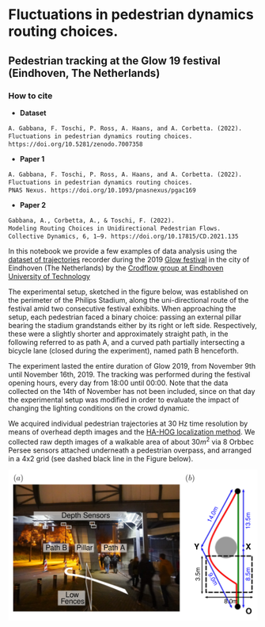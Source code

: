 # Fluctuations in pedestrian dynamics routing choices.
## Pedestrian tracking at the Glow 19 festival (Eindhoven, The Netherlands)

### How to cite

- **Dataset**
```
A. Gabbana, F. Toschi, P. Ross, A. Haans, and A. Corbetta. (2022). 
Fluctuations in pedestrian dynamics routing choices. 
https://doi.org/10.5281/zenodo.7007358
```


- **Paper 1**
```
A. Gabbana, F. Toschi, P. Ross, A. Haans, and A. Corbetta. (2022). 
Fluctuations in pedestrian dynamics routing choices. 
PNAS Nexus. https://doi.org/10.1093/pnasnexus/pgac169
```


- **Paper 2**
```
Gabbana, A., Corbetta, A., & Toschi, F. (2022). 
Modeling Routing Choices in Unidirectional Pedestrian Flows. 
Collective Dynamics, 6, 1–9. https://doi.org/10.17815/CD.2021.135
```

In this notebook we provide a few examples of data analysis using the [dataset of 
trajectories](https://doi.org/10.5281/zenodo.7007358) recorder during the 
2019 [Glow festival](https://gloweindhoven.nl/) in the city of Eindhoven (The Netherlands)
by the [Crodflow group at Eindhoven University of Technology](https://crowdflow.phys.tue.nl)


The experimental setup, sketched in the figure below, was established on the perimeter of the
Philips Stadium, along the uni-directional route of the festival amid two consecutive festival exhibits. 
When approaching the setup, each pedestrian faced a binary choice: passing
an external pillar bearing the stadium grandstands either by its right or left side. Respectively, these
were a slightly shorter and approximately straight path, in the following referred to as path
A, and a curved path partially intersecting a bicycle lane (closed during the experiment),
named path B henceforth.

The experiment lasted the entire duration of Glow 2019, 
from November 9th until November 16th, 2019. 
The tracking was performed during the festival opening hours,
every day from 18:00 until 00:00.
Note that the data collected on the 14th of November has not been included, 
since on that day the experimental setup was modified in order to evaluate 
the impact of changing the lighting conditions on the crowd dynamic.

We acquired individual pedestrian trajectories at 30 Hz time resolution by means of
overhead depth images and the [HA-HOG localization method](https://doi.org/10.17815/CD.2020.30 ). 
We collected raw depth images of a walkable area of about $30 m^2$ via 8 Orbbec Persee sensors attached
underneath a pedestrian overpass, and arranged in a 4x2 grid (see dashed black line in the Figure below).

![broadcast screenshot](img/glow19_scheme.png)

